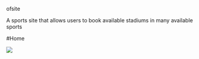 ofsite


A sports site that allows users to book available stadiums in many available sports



#Home 

<img src="h.png">


